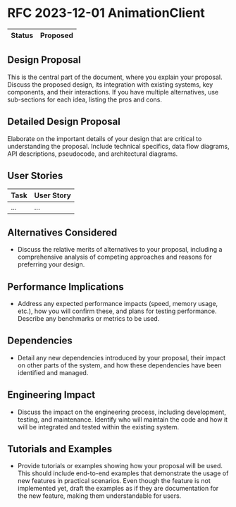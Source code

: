 # RFC 2023-12-01 AnimationClient

| Status | Proposed |
|:-------|:---------|

## Design Proposal

This is the central part of the document, where you explain your proposal. Discuss the proposed design, its integration with existing systems, key components, and their interactions. If you have multiple alternatives, use sub-sections for each idea, listing the pros and cons.

## Detailed Design Proposal

Elaborate on the important details of your design that are critical to understanding the proposal. Include technical specifics, data flow diagrams, API descriptions, pseudocode, and architectural diagrams.

## User Stories

| Task | User Story |
|------|------------|
| ...  | ...        |

## Alternatives Considered

- Discuss the relative merits of alternatives to your proposal, including a comprehensive analysis of competing approaches and reasons for preferring your design.

## Performance Implications

- Address any expected performance impacts (speed, memory usage, etc.), how you will confirm these, and plans for testing performance. Describe any benchmarks or metrics to be used.

## Dependencies

- Detail any new dependencies introduced by your proposal, their impact on other parts of the system, and how these dependencies have been identified and managed.

## Engineering Impact

- Discuss the impact on the engineering process, including development, testing, and maintenance. Identify who will maintain the code and how it will be integrated and tested within the existing system.

## Tutorials and Examples

- Provide tutorials or examples showing how your proposal will be used. This should include end-to-end examples that demonstrate the usage of new features in practical scenarios. Even though the feature is not implemented yet, draft the examples as if they are documentation for the new feature, making them understandable for users.
